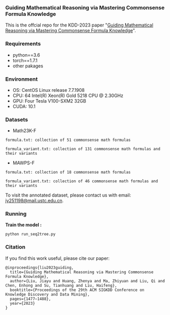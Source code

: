 ### Guiding Mathematical Reasoning via Mastering Commonsense Formula Knowledge

This is the offcial repo for the KDD-2023 paper "[Guiding Mathematical Reasoning via Mastering Commonsense Formula Knowledge](https://dl.acm.org/doi/10.1145/3580305.3599375)".

### Requirements
* python==3.6
* torch==1.7.1
* other pakages


### Environment
* OS: CentOS Linux release 7.7.1908
* CPU: 64 Intel(R) Xeon(R) Gold 5218 CPU @ 2.30GHz
* GPU: Four Tesla V100-SXM2 32GB
* CUDA: 10.1


### Datasets
* Math23K-F
```shell
formula.txt: collection of 51 commonsense math formulas
```
```shell
formula_variant.txt: collection of 131 commonsense math formulas and their variants
```
* MAWPS-F
```shell
formula.txt: collection of 18 commonsense math formulas
```
```shell
formula_variant.txt: collection of 46 commonsense math formulas and their variants
```

To visit the annotated dataset, please contact us with email: jy251198@mail.ustc.edu.cn.

### Running

**Train the model :** 
```shell
python run_seq2tree.py
```

### Citation
If you find this work useful, please cite our paper:
```
@inproceedings{liu2023guiding,
  title={Guiding Mathematical Reasoning via Mastering Commonsense Formula Knowledge},
  author={Liu, Jiayu and Huang, Zhenya and Ma, Zhiyuan and Liu, Qi and Chen, Enhong and Su, Tianhuang and Liu, Haifeng},
  booktitle={Proceedings of the 29th ACM SIGKDD Conference on Knowledge Discovery and Data Mining},
  pages={1477–1488},
  year={2023}
}
```






